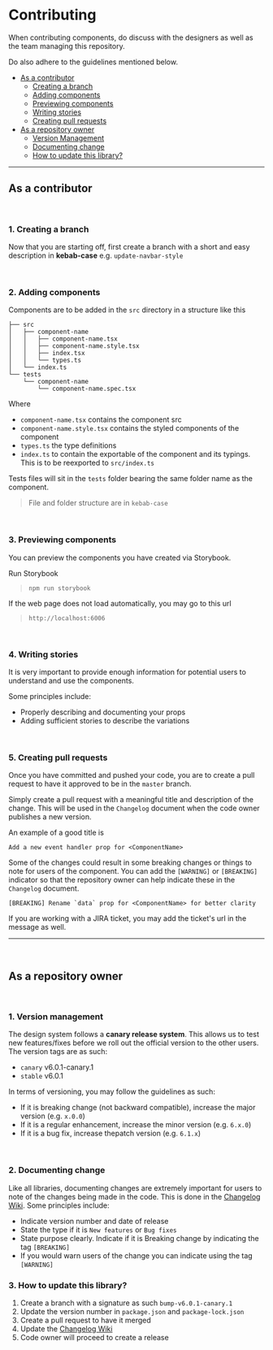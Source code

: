 # Contributing

When contributing components, do discuss with the designers as well as the team managing this repository.

Do also adhere to the guidelines mentioned below.

-   <a href="#contributor">As a contributor</a>
    -   <a href="#creating-branch">Creating a branch</a>
    -   <a href="#adding-components">Adding components</a>
    -   <a href="#previewing-components">Previewing components</a>
    -   <a href="#writing-stories">Writing stories</a>
    -   <a href="#pull-request">Creating pull requests</a>
-   <a href="#repo-owner">As a repository owner</a>
    -   <a href="#versioning">Version Management</a>
    -   <a href="#documenting-change">Documenting change</a>
    -   <a href="#updating">How to update this library?</a>

---

<a id="contributor"></a>

## As a contributor

<a id="creating-branch"></a>
<br />

### **1. Creating a branch**

Now that you are starting off, first create a branch with a short and easy description in **kebab-case**
e.g. `update-navbar-style`

<a id="adding-components"></a>
<br />

### **2. Adding components**

Components are to be added in the `src` directory in a structure like this

```
├── src
│	├── component-name
│	│	├── component-name.tsx
│	│	├── component-name.style.tsx
│	│	├── index.tsx
│	│	└── types.ts
│	└── index.ts
└── tests
	└── component-name
		└── component-name.spec.tsx
```

Where

-   `component-name.tsx` contains the component src
-   `component-name.style.tsx` contains the styled components of the component
-   `types.ts` the type definitions
-   `index.ts` to contain the exportable of the component and its typings. This is to be reexported to `src/index.ts`

Tests files will sit in the `tests` folder bearing the same folder name as the component.

> File and folder structure are in `kebab-case`

<a id="previewing-components"></a>
<br />

### **3. Previewing components**

You can preview the components you have created via Storybook.

Run Storybook

> `npm run storybook`

If the web page does not load automatically, you may go to this url

> `http://localhost:6006`

<a id="writing-stories"></a>
<br />

### **4. Writing stories**

It is very important to provide enough information for potential users to understand and use the components.

Some principles include:

-   Properly describing and documenting your props
-   Adding sufficient stories to describe the variations

<a id="pull-request"></a>
<br />

### **5. Creating pull requests**

Once you have committed and pushed your code, you are to create a pull request to have it approved to be in the `master` branch.

Simply create a pull request with a meaningful title and description of the change. This will be used in the `Changelog` document when the code owner publishes a new version.

An example of a good title is

```
Add a new event handler prop for <ComponentName>
```

Some of the changes could result in some breaking changes or things to note for users of the component. You can add the `[WARNING]` or `[BREAKING]` indicator so that the repository owner can help indicate these in the `Changelog` document.

```
[BREAKING] Rename `data` prop for <ComponentName> for better clarity
```

If you are working with a JIRA ticket, you may add the ticket's url in the message as well.

---

<a id="repo-owner"></a>
<br />

## As a repository owner

<a id="versioning"></a>
<br />

### **1. Version management**

The design system follows a **canary release system**. This allows us to test new features/fixes before we roll out the official version to the other users. The version tags are as such:

-   `canary` v6.0.1-canary.1
-   `stable` v6.0.1

In terms of versioning, you may follow the guidelines as such:

-   If it is breaking change (not backward compatible), increase the major version (e.g. `x.0.0`)
-   If it is a regular enhancement, increase the minor version (e.g. `6.x.0`)
-   If it is a bug fix, increase thepatch version (e.g. `6.1.x`)

<a id="documenting-change"></a>
<br />

### **2. Documenting change**

Like all libraries, documenting changes are extremely important for users to note of the changes being made in the code. This is done in the [Changelog Wiki](https://github.com/LifeSG/react-design-system/wiki/Changelog). Some principles include:

-   Indicate version number and date of release
-   State the type if it is `New features` or `Bug fixes`
-   State purpose clearly. Indicate if it is Breaking change by indicating the tag `[BREAKING]`
-   If you would warn users of the change you can indicate using the tag `[WARNING]`

### **3. How to update this library?**

1. Create a branch with a signature as such `bump-v6.0.1-canary.1`
2. Update the version number in `package.json` and `package-lock.json`
3. Create a pull request to have it merged
4. Update the [Changelog Wiki](https://github.com/LifeSG/react-design-system/wiki/Changelog)
5. Code owner will proceed to create a release
